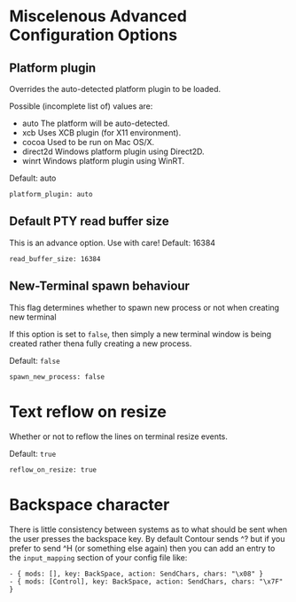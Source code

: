 # Miscelenous Advanced Configuration Options

## Platform plugin

Overrides the auto-detected platform plugin to be loaded.

Possible (incomplete list of) values are:

- auto        The platform will be auto-detected.
- xcb         Uses XCB plugin (for X11 environment).
- cocoa       Used to be run on Mac OS/X.
- direct2d    Windows platform plugin using Direct2D.
- winrt       Windows platform plugin using WinRT.

Default: auto

    platform_plugin: auto


## Default PTY read buffer size

This is an advance option. Use with care!
Default: 16384

    read_buffer_size: 16384


## New-Terminal spawn behaviour

This flag determines whether to spawn new process or not when creating new terminal

If this option is set to `false`, then simply a new terminal window is being
created rather thena fully creating a new process.

Default: `false`

    spawn_new_process: false

# Text reflow on resize

Whether or not to reflow the lines on terminal resize events.

Default: `true`

    reflow_on_resize: true

# Backspace character

There is little consistency between systems as to what should be sent when the
user presses the backspace key. By default Contour sends ^? but if you prefer
to send ^H (or something else again) then you can add an entry to the
`input_mapping` section of your config file like:

```
- { mods: [], key: BackSpace, action: SendChars, chars: "\x08" }
- { mods: [Control], key: BackSpace, action: SendChars, chars: "\x7F" }
```
